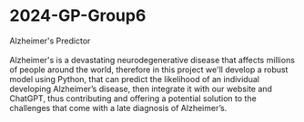 # 2024-GP-Group6
Alzheimer's Predictor <br /> <br />
Alzheimer's is a devastating neurodegenerative disease that affects millions of people around the world, therefore in this project we'll develop a robust model using Python, that can predict the likelihood of an individual developing Alzheimer’s disease, then integrate it with our website and ChatGPT, thus contributing and offering a potential solution to the challenges that come with a late diagnosis of Alzheimer’s.
